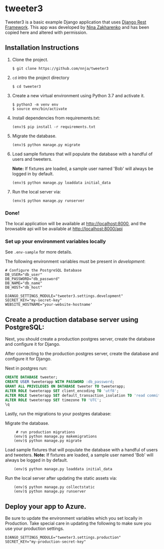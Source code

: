 
tweeter3
=======

Tweeter3 is a basic example Django application that uses [Django Rest Framework](https://github.com/encode/django-rest-framework). This app was developed by [Nina Zakharenko](https://github.com/nnja) and has been copied here and altered with permission.


## Installation Instructions

1. Clone the project.
    ```shell
    $ git clone https://github.com/nnja/tweeter3
    ```
2. `cd` intro the project directory
    ```shell
    $ cd tweeter3
    ```
3. Create a new virtual environment using Python 3.7 and activate it.
    ```shell
    $ python3 -m venv env
    $ source env/bin/activate
    ```
4. Install dependencies from requirements.txt:
    ```shell
    (env)$ pip install -r requirements.txt
    ```
5. Migrate the database.
    ```shell
    (env)$ python manage.py migrate
    ```
6. Load sample fixtures that will populate the database with a handful of users and tweeters.

    **Note:** If fixtures are loaded, a sample user named 'Bob' will always be logged in by default.
    ```shell
    (env)$ python manage.py loaddata initial_data
    ```
7. Run the local server via:
    ```shell
    (env)$ python manage.py runserver
    ```

### Done!
The local application will be available at <a href="http://localhost:8000" target="_blank">http://localhost:8000</a>, and the browsable api will be available at <a href="http://localhost:8000/api" target="_blank">http://localhost:8000/api</a>


### Set up your environment variables locally

See `.env-sample` for more details.

The following environment variables must be present in *development*:

```shell
# Configure the PostgreSQL Database
DB_USER="db_user"
DB_PASSWORD="db_password"
DB_NAME="db_name"
DB_HOST="db_host"

DJANGO_SETTINGS_MODULE="tweeter3.settings.development"
SECRET_KEY="my-secret-key"
WEBSITE_HOSTNAME="your-website-hostname'
```

## Create a production database server using PostgreSQL:
Next, you should create a production postgres server, create the database and configure it for Django.

After connecting to the production postgres server, create the database and configure it for Django.

Next in postgres run:
```sql
CREATE DATABASE tweeter;
CREATE USER tweeterapp WITH PASSWORD :db_password;
GRANT ALL PRIVILEGES ON DATABASE tweeter TO tweeterapp;
ALTER ROLE tweeterapp SET client_encoding TO 'utf8';
ALTER ROLE tweeterapp SET default_transaction_isolation TO 'read committed';
ALTER ROLE tweeterapp SET timezone TO 'UTC';
\q
```

Lastly, run the migrations to your postgres database:

Migrate the database.

```
     # run production migrations
    (env)$ python manage.py makemigrations
    (env)$ python manage.py migrate
```

Load sample fixtures that will populate the database with a handful of users and tweeters.
**Note:** If fixtures are loaded, a sample user named 'Bob' will always be logged in by default.

```
    (env)$ python manage.py loaddata initial_data
```
Run the local server after updating the static assets via:

```
    (env)$ python manage.py collectstatic
    (env)$ python manage.py runserver
```


## Deploy your app to Azure.

Be sure to update the environment variables which you set locally in Production. Take special care in updating the following to make sure you use your production settings.

```shell
DJANGO_SETTINGS_MODULE="tweeter3.settings.production"
SECRET_KEY="my-production-secret-key"
```
